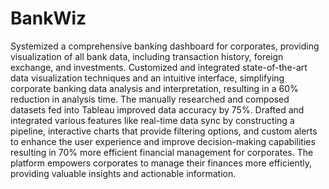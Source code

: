 # BankWiz

Systemized a comprehensive banking dashboard for corporates, providing visualization of all bank data, including transaction history, foreign exchange, and investments.
Customized and integrated state-of-the-art data visualization techniques and an intuitive interface, simplifying corporate banking data analysis and interpretation, resulting in a 60% reduction in analysis time. The manually researched and composed datasets fed into Tableau improved data accuracy by 75%.
Drafted and integrated various features like real-time data sync by constructing a pipeline, interactive charts that provide filtering options, and custom alerts to enhance the user experience and improve decision-making capabilities resulting in 70% more efficient financial management for corporates. The platform empowers corporates to manage their finances more efficiently, providing valuable insights and actionable information.
